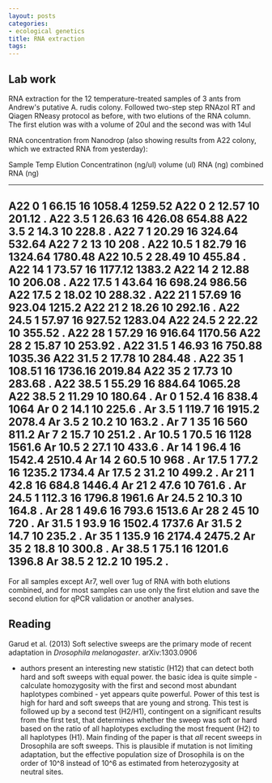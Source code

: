 ```yaml
---
layout: posts
categories: 
- ecological genetics
title: RNA extraction
tags: 
---
```


Lab work
----------
RNA extraction for the 12 temperature-treated samples of 3 ants from Andrew's putative A. rudis colony. Followed two-step step RNAzol RT and Qiagen RNeasy protocol as before, with two elutions of the RNA column. The first elution was with a volume of 20ul and the second was with 14ul

RNA concentration from Nanodrop (also showing results from A22 colony, which we extracted RNA from yesterday):


Sample  Temp      Elution     Concentratinon (ng/ul)   volume (ul)    RNA (ng)  combined RNA (ng)
------  -----     --------    ----------------------   -----------    --------  -------------------
A22     0         1                   66.15                16          1058.4        1259.52
A22     0         2                   12.57                10          201.12           .
A22     3.5       1                   26.63                16          426.08         654.88
A22     3.5       2                    14.3                10          228.8            .
A22     7         1                   20.29                16          324.64         532.64
A22     7         2                     13                 10           208             .
A22     10.5      1                   82.79                16         1324.64        1780.48
A22     10.5      2                   28.49                10          455.84           .
A22     14        1                   73.57                16         1177.12         1383.2
A22     14        2                   12.88                10          206.08           .
A22     17.5      1                   43.64                16          698.24         986.56
A22     17.5      2                   18.02                10          288.32           .
A22     21        1                   57.69                16          923.04         1215.2
A22     21        2                   18.26                10          292.16           .
A22     24.5      1                   57.97                16          927.52        1283.04
A22     24.5      2                   22.22                10          355.52           .
A22     28        1                   57.29                16          916.64        1170.56
A22     28        2                   15.87                10          253.92           .
A22     31.5      1                   46.93                16          750.88        1035.36
A22     31.5      2                   17.78                10          284.48           .
A22     35        1                   108.51               16         1736.16        2019.84
A22     35        2                   17.73                10          283.68           .
A22     38.5      1                   55.29                16          884.64        1065.28
A22     38.5      2                   11.29                10          180.64           .
Ar      0         1                    52.4                16          838.4           1064
Ar      0         2                    14.1                10          225.6            .
Ar      3.5       1                   119.7                16          1915.2         2078.4
Ar      3.5       2                    10.2                10          163.2            .
Ar      7         1                     35                 16           560           811.2
Ar      7         2                    15.7                10          251.2            .
Ar      10.5      1                    70.5                16           1128          1561.6
Ar      10.5      2                    27.1                10          433.6            .
Ar      14        1                    96.4                16          1542.4         2510.4
Ar      14        2                    60.5                10           968             .
Ar      17.5      1                    77.2                16          1235.2         1734.4
Ar      17.5      2                    31.2                10          499.2            .
Ar      21        1                    42.8                16          684.8          1446.4
Ar      21        2                    47.6                10          761.6            .
Ar      24.5      1                   112.3                16          1796.8         1961.6
Ar      24.5      2                    10.3                10          164.8            .
Ar      28        1                    49.6                16          793.6          1513.6
Ar      28        2                     45                 10           720             .
Ar      31.5      1                    93.9                16          1502.4         1737.6
Ar      31.5      2                    14.7                10          235.2            .
Ar      35        1                   135.9                16          2174.4         2475.2
Ar      35        2                    18.8                10          300.8            .
Ar      38.5      1                    75.1                16          1201.6         1396.8
Ar      38.5      2                    12.2                10          195.2            .
----------------------------------------------------------------------------------------------------------

For all samples except Ar7, well over 1ug of RNA with both elutions combined, and for most samples can use only the first elution and save the second elution for qPCR validation or another analyses.


Reading
----------

Garud et al. (2013) Soft selective sweeps are the primary mode of recent adaptation in *Drosophila melanogaster*. arXiv:1303.0906

  - authors present an interesting new statistic (H12) that can detect both hard and soft sweeps with equal power. the basic idea is quite simple - calculate homozygosity with the first and second most abundant haplotypes combined - yet appears quite powerful. Power of this test is high for hard and soft sweeps that are young and strong. This test is followed up by a second test (H2/H1), contingent on a significant results from the first test, that determines whether the sweep was soft or hard based on the ratio of all haplotypes excluding the most frequent (H2) to all haplotypes (H1). Main finding of the paper is that *all* recent sweeps in Drosophila are soft sweeps. This is plausible if mutation is not limiting adaptation, but the effective population size of Drosophila is on the order of 10^8 instead of 10^6 as estimated from heterozygosity at neutral sites. 
